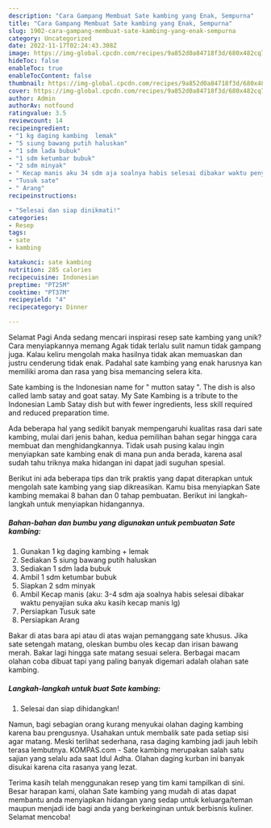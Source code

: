 ```yaml
---
description: "Cara Gampang Membuat Sate kambing yang Enak, Sempurna"
title: "Cara Gampang Membuat Sate kambing yang Enak, Sempurna"
slug: 1902-cara-gampang-membuat-sate-kambing-yang-enak-sempurna
category: Uncategorized
date: 2022-11-17T02:24:43.308Z
image: https://img-global.cpcdn.com/recipes/9a852d0a84718f3d/680x482cq70/sate-kambing-foto-resep-utama.jpg
hideToc: false
enableToc: true
enableTocContent: false
thumbnail: https://img-global.cpcdn.com/recipes/9a852d0a84718f3d/680x482cq70/sate-kambing-foto-resep-utama.jpg
cover: https://img-global.cpcdn.com/recipes/9a852d0a84718f3d/680x482cq70/sate-kambing-foto-resep-utama.jpg
author: Admin
authorAv: notfound
ratingvalue: 3.5
reviewcount: 14
recipeingredient:
- "1 kg daging kambing  lemak"
- "5 siung bawang putih haluskan"
- "1 sdm lada bubuk"
- "1 sdm ketumbar bubuk"
- "2 sdm minyak"
- " Kecap manis aku 34 sdm aja soalnya habis selesai dibakar waktu penyajian suka aku kasih kecap manis lg"
- "Tusuk sate"
- " Arang"
recipeinstructions:

- "Selesai dan siap dinikmati!"
categories:
- Resep
tags:
- sate
- kambing

katakunci: sate kambing 
nutrition: 285 calories
recipecuisine: Indonesian
preptime: "PT25M"
cooktime: "PT37M"
recipeyield: "4"
recipecategory: Dinner

---
```



Selamat Pagi Anda sedang mencari inspirasi resep sate kambing yang unik? Cara menyiapkannya memang Agak tidak terlalu sulit namun tidak gampang juga. Kalau keliru mengolah maka hasilnya tidak akan memuaskan dan justru cenderung tidak enak. Padahal sate kambing yang enak harusnya kan memiliki aroma dan rasa yang bisa memancing selera kita.


Sate kambing is the Indonesian name for &#34; mutton satay &#34;. The dish is also called lamb satay and goat satay. My Sate Kambing is a tribute to the Indonesian Lamb Satay dish but with fewer ingredients, less skill required and reduced preparation time.

Ada beberapa hal yang sedikit banyak mempengaruhi kualitas rasa dari sate kambing, mulai dari jenis bahan, kedua pemilihan bahan segar hingga cara membuat dan menghidangkannya. Tidak usah pusing kalau ingin menyiapkan sate kambing enak di mana pun anda berada, karena asal sudah tahu triknya maka hidangan ini dapat jadi suguhan spesial.


Berikut ini ada beberapa tips dan trik praktis yang dapat diterapkan untuk mengolah sate kambing yang siap dikreasikan. Kamu bisa menyiapkan Sate kambing memakai 8 bahan dan 0 tahap pembuatan. Berikut ini langkah-langkah untuk menyiapkan hidangannya.

<!--inarticleads1-->

##### Bahan-bahan dan bumbu yang digunakan untuk pembuatan Sate kambing:

1. Gunakan 1 kg daging kambing + lemak
1. Sediakan 5 siung bawang putih haluskan
1. Sediakan 1 sdm lada bubuk
1. Ambil 1 sdm ketumbar bubuk
1. Siapkan 2 sdm minyak
1. Ambil  Kecap manis (aku: 3-4 sdm aja soalnya habis selesai dibakar waktu penyajian suka aku kasih kecap manis lg)
1. Persiapkan Tusuk sate
1. Persiapkan  Arang


Bakar di atas bara api atau di atas wajan pemanggang sate khusus. Jika sate setengah matang, oleskan bumbu oles kecap dan irisan bawang merah. Bakar lagi hingga sate matang sesuai selera. Berbagai macam olahan coba dibuat tapi yang paling banyak digemari adalah olahan sate kambing. 

<!--inarticleads2-->

##### Langkah-langkah untuk buat Sate kambing:


1. Selesai dan siap dihidangkan!

Namun, bagi sebagian orang kurang menyukai olahan daging kambing karena bau prengusnya. Usahakan untuk membalik sate pada setiap sisi agar matang. Meski terlihat sederhana, rasa daging kambing jadi jauh lebih terasa lembutnya. KOMPAS.com - Sate kambing merupakan salah satu sajian yang selalu ada saat Idul Adha. Olahan daging kurban ini banyak disukai karena cita rasanya yang lezat. 

Terima kasih telah menggunakan resep yang tim kami tampilkan di sini. Besar harapan kami, olahan Sate kambing yang mudah di atas dapat membantu anda menyiapkan hidangan yang sedap untuk keluarga/teman maupun menjadi ide bagi anda yang berkeinginan untuk berbisnis kuliner. Selamat mencoba!
